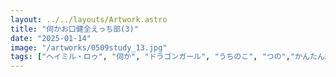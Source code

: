 ```yaml
---
layout: ../../layouts/Artwork.astro
title: "伺かお口健全えっち部(3)"
date: "2025-01-14"
image: "/artworks/0509study_13.jpg"
tags: ["ヘイミル・ロゥ", "伺か", "ドラゴンガール", "うちのこ", "つの","かんたん絵"]
---
```


